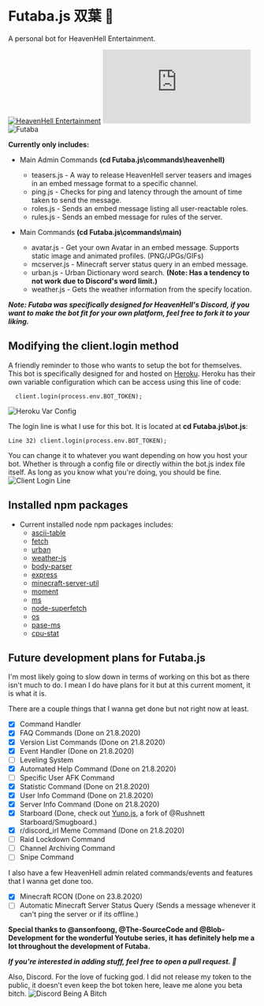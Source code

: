 # Futaba.js 双葉 🍁
A personal bot for HeavenHell Entertainment.

[![HeavenHell Entertainment](https://discord.com/api/guilds/707269837646200842/widget.png?style=shield)](https://discord.com/invite/ySsX7yF) [![Run on Repl.it](https://repl.it/badge/github/HeavenCrafter/Futaba.js)](https://repl.it/github/HeavenCrafter/Futaba.js)
![Futaba](https://cdn.discordapp.com/attachments/718085539173105687/740554375998734336/anime-rascal-does-not-dream-of-bunny-girl-senpai-rio-futaba-hd-wallpaper-preview.jpg)


**Currently only includes:**
* Main Admin Commands **(cd Futaba.js\commands\heavenhell)**
  * teasers.js - A way to release HeavenHell server teasers and images in an embed message format to a specific channel.
  * ping.js - Checks for ping and latency through the amount of time taken to send the message.
  * roles.js - Sends an embed message listing all user-reactable roles.
  * rules.js - Sends an embed message for rules of the server.

* Main Commands **(cd Futaba.js\commands\main)**
  * avatar.js - Get your own Avatar in an embed message. Supports static image and animated profiles. (PNG/JPGs/GIFs)
  * mcserver.js - Minecraft server status query in an embed message.
  * urban.js - Urban Dictionary word search. **(Note: Has a tendency to not work due to Discord's word limit.)**
  * weather.js - Gets the weather information from the specify location.


***Note: Futaba was specifically designed for HeavenHell's Discord, if you want to make the bot fit for your own platform, feel free to fork it to your liking.***

## Modifying the client.login method
A friendly reminder to those who wants to setup the bot for themselves. This bot is specifically designed for and hosted on [Heroku](https://dashboard.heroku.com/). Heroku has their own variable configuration which can be access using this line of code:
```
  client.login(process.env.BOT_TOKEN);
```
![Heroku Var Config](https://cdn.discordapp.com/attachments/718085539173105687/740417976737464431/download.png)

The login line is what I use for this bot. It is located at **cd Futaba.js\bot.js**:
```
Line 32) client.login(process.env.BOT_TOKEN);
```
You can change it to whatever you want depending on how you host your bot. Whether is through a config file or directly within the bot.js index file itself. As long as you know what you're doing, you should be fine.
![Client Login Line](https://cdn.discordapp.com/attachments/718085539173105687/740418945227686018/unknown.png)

## Installed npm packages
* Current installed node npm packages includes:
  * [ascii-table](https://www.npmjs.com/package/ascii-table)
  * [fetch](https://www.npmjs.com/package/fetch)
  * [urban](https://www.npmjs.com/package/urban)
  * [weather-js](https://www.npmjs.com/package/weather-js)
  * [body-parser](https://www.npmjs.com/package/body-parser)
  * [express](https://www.npmjs.com/package/express)
  * [minecraft-server-util](https://www.npmjs.com/package/minecraft-server-util)
  * [moment](https://www.npmjs.com/package/moment)
  * [ms](https://www.npmjs.com/package/ms)
  * [node-superfetch](https://www.npmjs.com/package/node-superfetch)
  * [os](https://www.npmjs.com/package/os)
  * [pase-ms](https://www.npmjs.com/package/parse-ms)
  * [cpu-stat](https://www.npmjs.com/package/cpu-stat)

## Future development plans for Futaba.js
I'm most likely going to slow down in terms of working on this bot as there isn't much to do. I mean I do have plans for it but at this current moment, it is what it is.

There are a couple things that I wanna get done but not right now at least.
- [x] Command Handler
- [x] FAQ Commands (Done on 21.8.2020)
- [x] Version List Commands (Done on 21.8.2020)
- [x] Event Handler (Done on 21.8.2020)
- [ ] Leveling System
- [x] Automated Help Command (Done on 21.8.2020)
- [ ] Specific User AFK Command
- [x] Statistic Command (Done on 21.8.2020)
- [x] User Info Command (Done on 21.8.2020)
- [x] Server Info Command (Done on 21.8.2020)
- [x] Starboard (Done, check out [Yuno.js](https://github.com/HeavenCrafter/Yuno.js), a fork of @Rushnett Starboard/Smugboard.)
- [x] r/discord_irl Meme Command (Done on 21.8.2020)
- [ ] Raid Lockdown Command
- [ ] Channel Archiving Command
- [ ] Snipe Command

I also have a few HeavenHell admin related commands/events and features that I wanna get done too.
- [x] Minecraft RCON (Done on 23.8.2020)
- [ ] Automatic Minecraft Server Status Query (Sends a message whenever it can't ping the server or if its offline.)

**Special thanks to @ansonfoong, @The-SourceCode and @Blob-Development for the wonderful Youtube series, it has definitely help me a lot throughout the development of Futaba.**

***If you're interested in adding stuff, feel free to open a pull request. 🌺***

Also, Discord. For the love of fucking god. I did not release my token to the public, it doesn't even keep the bot token here, leave me alone you beta bitch.
![Discord Being A Bitch](https://cdn.discordapp.com/attachments/718085539173105687/740432465847517284/unknown.png)
